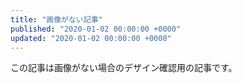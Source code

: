```yaml
---
title: "画像がない記事"
published: "2020-01-02 00:00:00 +0000"
updated: "2020-01-02 00:00:00 +0000"
---
```


この記事は画像がない場合のデザイン確認用の記事です。
